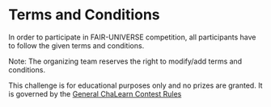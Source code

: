 # Terms and Conditions

In order to participate in FAIR-UNIVERSE competition, all participants have to follow the given terms and conditions.

Note: The organizing team reserves the right to modify/add terms and conditions.

This challenge is for educational purposes only and no prizes are granted. It is governed by the [General ChaLearn Contest Rules](http://www.causality.inf.ethz.ch/GeneralChalearnContestRuleTerms.html)
